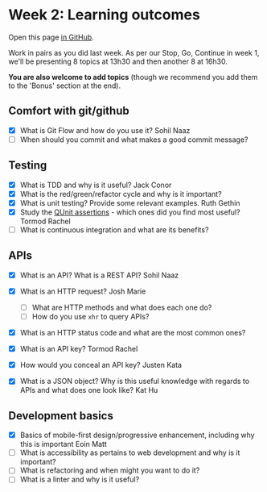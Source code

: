 # Week 2: Learning outcomes

Open this page [in GitHub](https://github.com/FAC6/book/blob/master/patterns/week1/README.md).

Work in pairs as you did last week.
As per our Stop, Go, Continue in week 1, we'll be presenting 8 topics at 13h30 and then another 8 at 16h30.

**You are also welcome to add topics** (though we recommend you add them to the 'Bonus' section at the end).

## Comfort with git/github
- [x] What is Git Flow and how do you use it? Sohil Naaz
- [ ] When should you commit and what makes a good commit message?

## Testing
- [x] What is TDD and why is it useful? Jack Conor
- [x] What is the red/green/refactor cycle and why is it important?
- [x] What is unit testing? Provide some relevant examples. Ruth Gethin
- [x] Study the [QUnit assertions](http://api.qunitjs.com/category/assert/) - which ones did you find most useful? Tormod Rachel
- [ ] What is continuous integration and what are its benefits?

## APIs
- [x] What is an API? What is a REST API? Sohil Naaz
- [x] What is an HTTP request? Josh Marie
  - [ ] What are HTTP methods and what does each one do?
  - [ ] How do you use `xhr` to query APIs?
- [x] What is an HTTP status code and what are the most common ones?
- [x] What is an API key? Tormod Rachel
- [x] How would you conceal an API key? Justen Kata
- [x] What is a JSON object? Why is this useful knowledge with regards to APIs and what does one look like? Kat Hu


## Development basics
- [x] Basics of mobile-first design/progressive enhancement, including why this is important Eoin Matt
- [ ] What is accessibility as pertains to web development and why is it important?
- [ ] What is refactoring and when might you want to do it?
- [ ] What is a linter and why is it useful?
